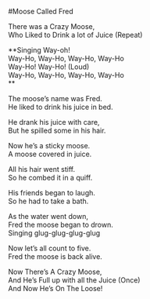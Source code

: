 #Moose Called Fred

There was a Crazy Moose,  
Who Liked to Drink a lot of Juice (Repeat)

**Singing Way-oh!  
Way-Ho, Way-Ho, Way-Ho, Way-Ho  
Way-Ho! Way-Ho! (Loud)  
Way-Ho, Way-Ho, Way-Ho, Way-Ho  
**

The moose’s name was Fred.  
He liked to drink his juice in bed.

He drank his juice with care,  
But he spilled some in his hair.

Now he’s a sticky moose.  
A moose covered in juice.

All his hair went stiff.  
So he combed it in a quiff.

His friends began to laugh.  
So he had to take a bath.

As the water went down,  
Fred the moose began to drown.  
Singing glug-glug-glug-glug

Now let’s all count to five.  
Fred the moose is back alive.

Now There’s A Crazy Moose,  
And He’s Full up with all the Juice (Once)  
And Now He’s On The Loose!
